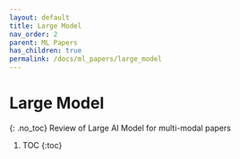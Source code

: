 ```yaml
---
layout: default
title: Large Model
nav_order: 2
parent: ML Papers
has_children: true
permalink: /docs/ml_papers/large_model
---
```


# Large Model
{: .no_toc}
Review of Large AI Model for multi-modal papers

1. TOC
{:toc}
